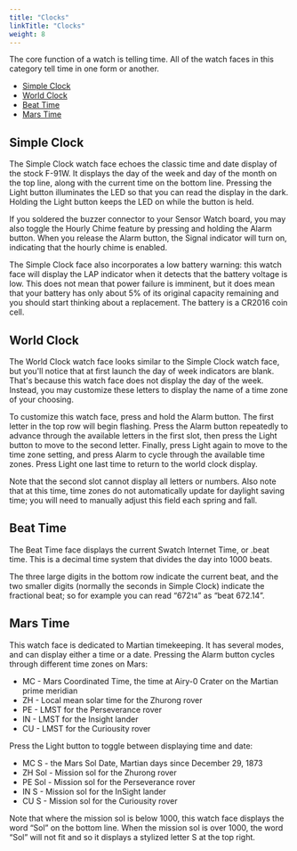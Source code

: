 ```yaml
---
title: "Clocks"
linkTitle: "Clocks"
weight: 8
---
```

The core function of a watch is telling time. All of the watch faces in this category tell time in one form or another.

* [Simple Clock](#simple-clock)
* [World Clock](#world-clock)
* [Beat Time](#beat-time)
* [Mars Time](#mars-time)

Simple Clock
------------

The Simple Clock watch face echoes the classic time and date display of the stock F-91W. It displays the day of the week and day of the month on the top line, along with the current time on the bottom line. Pressing the Light button illuminates the LED so that you can read the display in the dark. Holding the Light button keeps the LED on while the button is held.

If you soldered the buzzer connector to your Sensor Watch board, you may also toggle the Hourly Chime feature by pressing and holding the Alarm button. When you release the Alarm button, the Signal indicator will turn on, indicating that the hourly chime is enabled.

The Simple Clock face also incorporates a low battery warning: this watch face will display the LAP indicator when it detects that the battery voltage is low. This does not mean that power failure is imminent, but it does mean that your battery has only about 5% of its original capacity remaining and you should start thinking about a replacement. The battery is a CR2016 coin cell.

World Clock
-----------

The World Clock watch face looks similar to the Simple Clock watch face, but you'll notice that at first launch the day of week indicators are blank. That's because this watch face does not display the day of the week. Instead, you may customize these letters to display the name of a time zone of your choosing.

To customize this watch face, press and hold the Alarm button. The first letter in the top row will begin flashing. Press the Alarm button repeatedly to advance through the available letters in the first slot, then press the Light button to move to the second letter. Finally, press Light again to move to the time zone setting, and press Alarm to cycle through the available time zones. Press Light one last time to return to the world clock display.

Note that the second slot cannot display all letters or numbers. Also note that at this time, time zones do not automatically update for daylight saving time; you will need to manually adjust this field each spring and fall.

Beat Time
---------

The Beat Time face displays the current Swatch Internet Time, or .beat time. This is a decimal time system that divides the day into 1000 beats.

The three large digits in the bottom row indicate the current beat, and the two smaller digits (normally the seconds in Simple Clock) indicate the fractional beat; so for example you can read “672<small>14</small>” as “beat 672.14”.

Mars Time
---------

This watch face is dedicated to Martian timekeeping. It has several modes, and can display either a time or a date. Pressing the Alarm button cycles through different time zones on Mars:

* MC - Mars Coordinated Time, the time at Airy-0 Crater on the Martian prime meridian
* ZH - Local mean solar time for the Zhurong rover
* PE - LMST for the Perseverance rover
* IN - LMST for the Insight lander
* CU - LMST for the Curiousity rover

Press the Light button to toggle between displaying time and date:

* MC S - the Mars Sol Date, Martian days since December 29, 1873
* ZH Sol - Mission sol for the Zhurong rover
* PE Sol - Mission sol for the Perseverance rover
* IN S - Mission sol for the InSight lander
* CU S - Mission sol for the Curiousity rover

Note that where the mission sol is below 1000, this watch face displays the word “Sol” on the bottom line. When the mission sol is over 1000, the word “Sol” will not fit and so it displays a stylized letter S at the top right.
